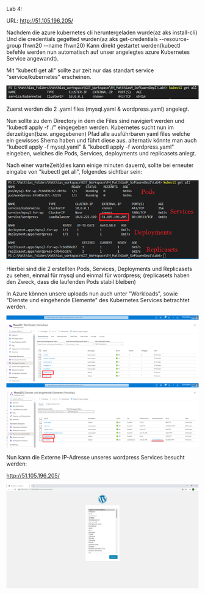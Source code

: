 Lab 4:

URL: http://51.105.196.205/

Nachdem die azure kubernetes cli heruntergeladen wurde(az aks install-cli)
Und die credentials gegetted wurden(az aks get-credentials --resource-group fhwn20 --name fhwn20)
Kann direkt gestartet werden(kubectl befehle werden nun automatisch auf unser angelegtes azure Kubernetes Service angewandt).

Mit "kubectl get all" sollte zur zeit nur das standart service "service/kubernetes" erscheinen.

![get all before command](https://github.com/MatthiasMan/FH_MatthiasM_SoftwareDepl/blob/main/Lab4/getllstart.PNG?raw=true)

Zuerst werden die 2 .yaml files (mysql.yaml & wordpress.yaml) angelegt.

Nun sollte zu dem Directory in dem die Files sind navigiert werden und 
"kubectl apply -f ./" eingegeben werden.
Kubernetes sucht nun im derzeitigen(bzw. angegebenen) Pfad alle ausführbaren yaml files welche ein gewisses Shema haben und führt diese aus.
alternativ könnte man auch "kubectl apply -f mysql.yaml" & "kubectl apply -f wordpress.yaml" eingeben, welches die Pods, Services, deployments und replicasets anlegt.

Nach einer warteZeit(dies kann einige minuten dauern), sollte bei erneuter eingabe von "kubectl get all", folgendes sichtbar sein:

![cluster](https://github.com/MatthiasMan/FH_MatthiasM_SoftwareDepl/blob/main/Lab4/Clusterr.PNG?raw=true)

Hierbei sind die 2 erstellten Pods, Services, Deployments und Replicasets zu sehen, einmal für mysql und einmal für wordpress;
(replicasets haben den Zweck, dass die laufenden Pods stabil bleiben)

In Azure können unsere uploads nun auch unter "Workloads", sowie "Dienste und eingehende Elemente" des Kubernetes Services betrachtet werden.

![workloads](https://github.com/MatthiasMan/FH_MatthiasM_SoftwareDepl/blob/main/Lab4/workloadss.PNG?raw=true)
![dienste](https://github.com/MatthiasMan/FH_MatthiasM_SoftwareDepl/blob/main/Lab4/dienstee.PNG?raw=true)

Nun kann die Externe IP-Adresse unseres wordpress Services besucht werden:
 
http://51.105.196.205/

![dienste](https://github.com/MatthiasMan/FH_MatthiasM_SoftwareDepl/blob/main/Lab4/Screenshott.PNG?raw=true)
